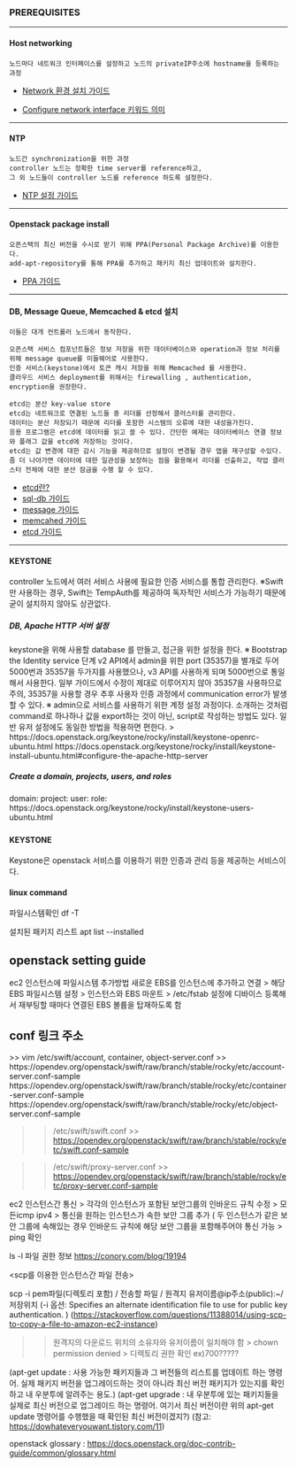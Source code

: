 ### PREREQUISITES

---
 
#### Host networking

```
노드마다 네트워크 인터페이스를 설정하고 노드의 privateIP주소에 hostname을 등록하는 과정
```
* [Network 환경 설치 가이드](https://docs.openstack.org/install-guide/environment-networking.html)

* [Configure network interface 키워드 의미](https://unix.stackexchange.com/questions/128439/good-detailed-explanation-of-etc-network-interfaces-syntax)

---

#### NTP
```
노드간 synchronization을 위한 과정
controller 노드는 정확한 time server를 reference하고, 
그 외 노드들이 controller 노드를 reference 하도록 설정한다.
```
* [NTP 설정 가이드](https://docs.openstack.org/install-guide/environment-ntp.html)

---

#### Openstack package install
```
오픈스택의 최신 버전을 수시로 받기 위해 PPA(Personal Package Archive)를 이용한다.
add-apt-repository를 통해 PPA를 추가하고 패키지 최신 업데이트와 설치한다.
```
* [PPA 가이드](https://docs.openstack.org/install-guide/environment-packages-ubuntu.html)

---

#### DB, Message Queue, Memcached & etcd 설치
```
이들은 대개 컨트롤러 노드에서 동작한다.

오픈스택 서비스 컴포넌트들은 정보 저장을 위한 데이터베이스와 operation과 정보 처리를 위해 message queue를 미들웨어로 사용한다.
인증 서비스(keystone)에서 토큰 캐시 저장을 위해 Memcached 를 사용한다. 
클라우드 서비스 deployment를 위해서는 firewalling , authentication, encryption을 권장한다.

etcd는 분산 key-value store
etcd는 네트워크로 연결된 노드들 중 리더를 선정해서 클러스터를 관리한다. 
데이터는 분산 저장되기 때문에 리더를 포함한 시스템의 오류에 대한 내성을가진다.
응용 프로그램은 etcd에 데이터를 읽고 쓸 수 있다. 간단한 예제는 데이터베이스 연결 정보와 플래그 값을 etcd에 저장하는 것이다. 
etcd는 값 변경에 대한 감시 기능을 제공하므로 설정이 변경될 경우 앱을 재구성할 수있다. 
좀 더 나아가면 데이터에 대한 일관성을 보장하는 점을 활용해서 리더를 선출하고, 작업 클러스터 전체에 대한 분산 잠금을 수행 할 수 있다.
```
* [etcd란?](https://www.joinc.co.kr/w/man/12/etcd)
* [sql-db 가이드](https://docs.openstack.org/install-guide/environment-sql-database-ubuntu.html)
* [message 가이드](https://docs.openstack.org/install-guide/environment-messaging-ubuntu.html)
* [memcahed 가이드](https://docs.openstack.org/install-guide/environment-memcached-ubuntu.html)
* [etcd 가이드](https://docs.openstack.org/install-guide/environment-etcd-ubuntu.html)

---

<h4>KEYSTONE</h4>
controller 노드에서 여러 서비스 사용에 필요한 인증 서비스를 통합 관리한다.
※Swift만 사용하는 경우, Swift는 TempAuth를 제공하여 독자적인 서비스가 가능하기 때문에 굳이 설치하지 않아도 상관없다.

<h5>DB, Apache HTTP 서버 설정</h5>
keystone을 위해 사용할 database 를 만들고, 접근을 위한 설정을 한다. 
※ Bootstrap the Identity service 단계 
v2 API에서 admin을 위한 port (35357)을 별개로 두어 5000번과 35357을 두가지를 사용했으나, v3 API를 사용하게 되며 5000번으로 통일해서 사용한다.
일부 가이드에서 수정이 제대로 이루어지지 않아 35357을 사용하므로 주의, 35357을 사용할 경우 추후 사용자 인증 과정에서 communication error가 발생 할 수 있다.
※ admin으로 서비스를 사용하기 위한 계정 설정 과정이다.
소개하는 것처럼 command로 하나하나 값을 export하는 것이 아닌, script로 작성하는 방법도 있다. 
일반 유저 설정에도 동일한 방법을 적용하면 편한다. > https://docs.openstack.org/keystone/rocky/install/keystone-openrc-ubuntu.html
https://docs.openstack.org/keystone/rocky/install/keystone-install-ubuntu.html#configure-the-apache-http-server

<h5>Create a domain, projects, users, and roles</h5>
domain: 
project:
user:
role:
https://docs.openstack.org/keystone/rocky/install/keystone-users-ubuntu.html


<h5></h5>

<h5></h5>


<h4>KEYSTONE</h4>  
Keystone은 openstack 서비스를 이용하기 위한 인증과 관리 등을 제공하는 서비스이다.  





<h4>linux command</h4>

파일시스템확인
df -T

설치된 패키지 리스트
apt list --installed


<h2>openstack setting guide</h2>
ec2 인스턴스에 파일시스템 추가방법
새로운 EBS를 인스턴스에 추가하고 연결 > 해당 EBS 파일시스템 설정 > 인스턴스와 EBS 마운트 > /etc/fstab 설정에 디바이스 등록해서 재부팅할 때마다 연결된 EBS 볼륨을 탑재하도록 함

<h2>conf 링크 주소</h2>
>> vim /etc/swift/account, container, object-server.conf >>
https://opendev.org/openstack/swift/raw/branch/stable/rocky/etc/account-server.conf-sample
https://opendev.org/openstack/swift/raw/branch/stable/rocky/etc/container-server.conf-sample
https://opendev.org/openstack/swift/raw/branch/stable/rocky/etc/object-server.conf-sample

>>  /etc/swift/swift.conf >> 
https://opendev.org/openstack/swift/raw/branch/stable/rocky/etc/swift.conf-sample

>> /etc/swift/proxy-server.conf >>
https://opendev.org/openstack/swift/raw/branch/stable/rocky/etc/proxy-server.conf-sample


ec2 인스턴스간 통신 > 각각의 인스턴스가 포함된 보안그룹의 인바운드 규칙 수정 > 모든icmp ipv4 > 통신을 원하는 인스턴스가 속한 보안 그룹 추가 ( 두 인스턴스가 같은 보안 그룹에 속해있는 경우 인바운드 규칙에 해당 보안 그룹을 포함해주어야 통신 가능 > ping 확인


ls -l 파일 권한 정보
https://conory.com/blog/19194

<scp를 이용한 인스턴스간 파일 전송>

scp -i pem파일(디렉토리 포함) / 전송할 파일 / 원격지 유저이름@ip주소(public):~/저장위치
(-i 옵션: Specifies an alternate identification file to use for public key authentication. )
(https://stackoverflow.com/questions/11388014/using-scp-to-copy-a-file-to-amazon-ec2-instance)

>>원격지의 다운로드 위치의 소유자와 유저이름이 일치해야 함 > chown 
>>permission denied > 디렉토리 권한 확인 ex)700?????

(apt-get update : 사용 가능한 패키지들과 그 버전들의 리스트를 업데이트 하는 명령어. 
 실제 패키지 버전을 업그레이드하는 것이 아니라 최신 버전 패키지가 있는지를 확인하고 내 우분투에 알려주는 용도.)
(apt-get upgrade : 내 우분투에 있는 패키지들을 실제로 최신 버전으로 업그레이드 하는 명령어. 
여기서 최신 버전이란 위의 apt-get update 명령어를 수행했을 때 확인된 최신 버전이겠지?)
(참고: https://dowhateveryouwant.tistory.com/11)



openstack glossary : https://docs.openstack.org/doc-contrib-guide/common/glossary.html
